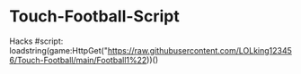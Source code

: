 # Touch-Football-Script
Hacks
#script:
loadstring(game:HttpGet("https://raw.githubusercontent.com/LOLking123456/Touch-Football/main/Football1%22))()
